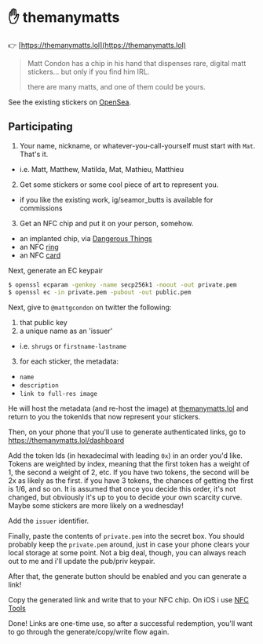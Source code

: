 # ✋ themanymatts

👉 [https://themanymatts.lol](https://themanymatts.lol)

> Matt Condon has a chip in his hand that dispenses rare, digital matt stickers... but only if you find him IRL.
>
> there are many matts, and one of them could be yours.

See the existing stickers on [OpenSea](https://opensea.io/collection/themanymatts).

## Participating

1. Your name, nickname, or whatever-you-call-yourself must start with `Mat`. That's it.
  - i.e. Matt, Matthew, Matilda, Mat, Mathieu, Matthieu
2. Get some stickers or some cool piece of art to represent you.
  - if you like the existing work, ig/seamor_butts is available for commissions
3. Get an NFC chip and put it on your person, somehow.
  - an implanted chip, via [Dangerous Things](https://dangerousthings.com/product/next/)
  - an NFC [ring](https://store.nfcring.com/)
  - an NFC [card](https://www.usmartcards.com/nfc/nfc-cards.html)

Next, generate an EC keypair

```bash
$ openssl ecparam -genkey -name secp256k1 -noout -out private.pem
$ openssl ec -in private.pem -pubout -out public.pem
```

Next, give to `@mattgcondon` on twitter the following:

1. that public key
2. a unique name as an 'issuer'
  - i.e. `shrugs` or `firstname-lastname`
3. for each sticker, the metadata:
  - `name`
  - `description`
  - `link to full-res image`

He will host the metadata (and re-host the image) at [themanymatts.lol](https://themanymatts.lol) and return to you the tokenIds that now represent your stickers.

Then, on your phone that you'll use to generate authenticated links, go to https://themanymatts.lol/dashboard

Add the token Ids (in hexadecimal with leading `0x`) in an order you'd like. Tokens are weighted by index, meaning that the first token has a weight of 1, the second a weight of 2, etc. If you have two tokens, the second will be 2x as likely as the first. if you have 3 tokens, the chances of getting the first is 1/6, and so on. It is assumed that once you decide this order, it's not changed, but obviously it's up to you to decide your own scarcity curve. Maybe some stickers are more likely on a wednesday!

Add the `issuer` identifier.

Finally, paste the contents of `private.pem` into the secret box. You should probably keep the `private.pem` around, just in case your phone clears your local storage at some point. Not a big deal, though, you can always reach out to me and i'll update the pub/priv keypair.

After that, the generate button should be enabled and you can generate a link!

Copy the generated link and write that to your NFC chip. On iOS i use [NFC Tools](https://apps.apple.com/us/app/nfc-tools/id1252962749)

Done! Links are one-time use, so after a successful redemption, you'll want to go through the generate/copy/write flow again.
